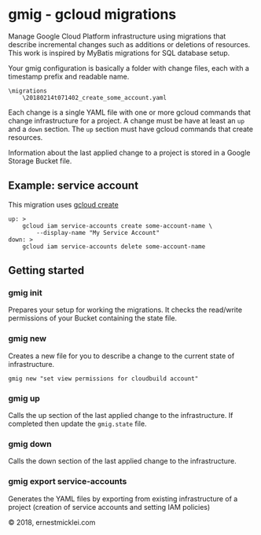 # gmig - gcloud migrations

Manage Google Cloud Platform infrastructure using migrations that describe incremental changes such as additions or deletions of resources. This work is inspired by MyBatis migrations for SQL database setup.

Your gmig configuration is basically a folder with change files, each with a timestamp prefix and readable name.

    \migrations
        \20180214t071402_create_some_account.yaml

Each change is a single YAML file with one or more gcloud commands that change infrastructure for a project.
A change must be have at least an `up` and a `down` section. The `up` section must have gcloud commands that create resources.

Information about the last applied change to a project is stored in a Google Storage Bucket file.

## Example: service account
This migration uses [gcloud create](https://cloud.google.com/sdk/gcloud/reference/iam/service-accounts/create)

    up: >
        gcloud iam service-accounts create some-account-name \
            --display-name "My Service Account"
    down: >
        gcloud iam service-accounts delete some-account-name



## Getting started

### gmig init
Prepares your setup for working the migrations. It checks the read/write permissions of your Bucket containing the state file.

### gmig new
Creates a new file for you to describe a change to the current state of infrastructure.

    gmig new "set view permissions for cloudbuild account"

### gmig up
Calls the up section of the last applied change to the infrastructure. If completed then update the `gmig.state` file.

### gmig down
Calls the down section of the last applied change to the infrastructure.


### gmig export service-accounts
Generates the YAML files by exporting from existing infrastructure of a project (creation of service accounts and setting IAM policies)


&copy; 2018, ernestmicklei.com


